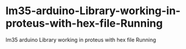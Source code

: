 # lm35-arduino-Library-working-in-proteus-with-hex-file-Running
lm35 arduino Library working in proteus with hex file Running
